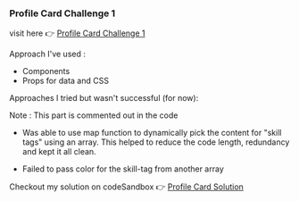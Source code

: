 ### Profile Card Challenge 1

visit here 👉 [Profile Card Challenge 1](https://ldghwc.csb.app/)

Approach I've used :

- Components
- Props for data and CSS

Approaches I tried but wasn't successful (for now):

Note : This part is commented out in the code

- Was able to use map function to dynamically pick the content for "skill tags" using an array. This helped to reduce the code length, redundancy and kept it all clean.

- Failed to pass color for the skill-tag from another array

Checkout my solution on codeSandbox 👉 [Profile Card Solution](https://codesandbox.io/s/profilecard-challenge1-ldghwc)
